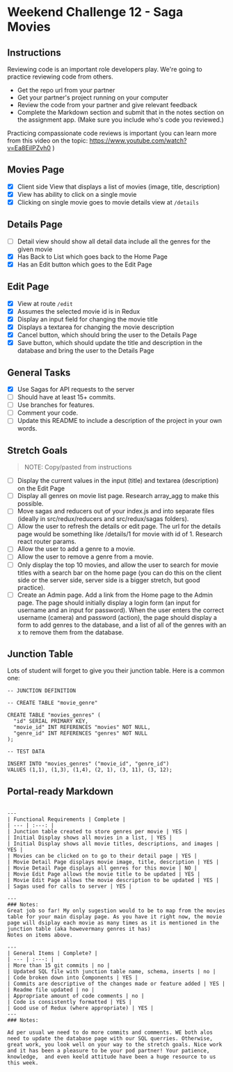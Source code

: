 # Weekend Challenge 12 - Saga Movies

## Instructions

Reviewing code is an important role developers play. We're going to practice reviewing code from others.

- Get the repo url from your partner
- Get your partner's project running on your computer
- Review the code from your partner and give relevant feedback
- Complete the Markdown section and submit that in the notes section on the assignment app. (Make sure you include who's code you reviewed.)

Practicing compassionate code reviews is important (you can learn more from this video on the topic: https://www.youtube.com/watch?v=Ea8EiIPZvh0 )



## Movies Page

- [x] Client side View that displays a list of movies (image, title, description)
- [x] View has ability to click on a single movie
- [x] Clicking on single movie goes to movie details view at `/details`

## Details Page

- [ ] Detail view should show all detail data include all the genres for the given movie
- [x] Has Back to List which goes back to the Home Page
- [x] Has an Edit button which goes to the Edit Page

## Edit Page

- [x] View at route `/edit`
- [x] Assumes the selected movie id is in Redux
- [x] Display an input field for changing the movie title
- [x] Displays a textarea for changing the movie description
- [x] Cancel button, which should bring the user to the Details Page
- [x] Save button, which should update the title and description in the database and bring the user to the Details Page

## General Tasks

- [x] Use Sagas for API requests to the server
- [ ] Should have at least 15+ commits. 
- [ ] Use branches for features.
- [ ] Comment your code.
- [ ] Update this README to include a description of the project in your own words.

## Stretch Goals

> NOTE: Copy/pasted from instructions

- [ ] Display the current values in the input (title) and textarea (description) on the Edit Page
- [ ] Display all genres on movie list page. Research array_agg to make this possible.
- [ ] Move sagas and reducers out of your index.js and into separate files (ideally in src/redux/reducers and src/redux/sagas folders).
- [ ] Allow the user to refresh the details or edit page. The url for the details page would be something like /details/1 for movie with id of 1. Research react router params.
- [ ] Allow the user to add a genre to a movie.
- [ ] Allow the user to remove a genre from a movie.
- [ ] Only display the top 10 movies, and allow the user to search for movie titles with a search bar on the home page (you can do this on the client side or the server side, server side is a bigger stretch, but good practice).
- [ ] Create an Admin page. Add a link from the Home page to the Admin page. The page should initially display a login form (an input for username and an input for password). When the user enters the correct username (camera) and password (action), the page should display a form to add genres to the database, and a list of all of the genres with an x to remove them from the database. 

## Junction Table

Lots of student will forget to give you their junction table. Here is a common one:

```
-- JUNCTION DEFINITION

-- CREATE TABLE "movie_genre"

CREATE TABLE "movies_genres" (
  "id" SERIAL PRIMARY KEY,
  "movie_id" INT REFERENCES "movies" NOT NULL,
  "genre_id" INT REFERENCES "genres" NOT NULL
);

-- TEST DATA

INSERT INTO "movies_genres" ("movie_id", "genre_id")
VALUES (1,1), (1,3), (1,4), (2, 1), (3, 11), (3, 12);
```


## Portal-ready Markdown

```

---
| Functional Requirements | Complete |
| --- | :---: |
| Junction table created to store genres per movie | YES |
| Initial Display shows all movies in a list, | YES |
| Initial Display shows all movie titles, descriptions, and images | YES |
| Movies can be clicked on to go to their detail page | YES |
| Movie Detail Page displays movie image, title, description | YES |
| Movie Detail Page displays all genres for this movie | NO |
| Movie Edit Page allows the movie title to be updated | YES |
| Movie Edit Page allows the movie description to be updated | YES |
| Sagas used for calls to server | YES |

---
### Notes:
Great job so far! My only sugestion would to be to map from the movies table for your main display page. As you have it right now, the movie page will dsiplay each movie as many times as it is mentioned in the junction table (aka howevermany genres it has)
Notes on items above.

---
| General Items | Complete? |
| --- | :---: |
| More than 15 git commits | no |
| Updated SQL file with junction table name, schema, inserts | no |
| Code broken down into Components | YES |
| Commits are descriptive of the changes made or feature added | YES |
| Readme file updated | no |
| Appropriate amount of code comments | no |
| Code is consistently formatted | YES |
| Good use of Redux (where appropriate) | YES |
---
### Notes:

Ad per usual we need to do more commits and comments. WE both alos need to update the database page with our SQL querries. Otherwise, great work, you look well on your way to the stretch goals. Nice work and it has been a pleasure to be your pod partner! Your patience, knowledge,  and even keeld attitude have been a huge resource to us this week. 

```

